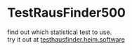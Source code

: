 # TestRausFinder500
find out which statistical test to use.  
try it out at [testhausfinder.heim.software](https://testrausfinder.heim.software/)
